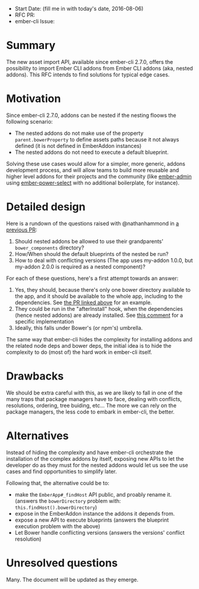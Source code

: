 - Start Date: (fill me in with today's date, 2016-08-06)
- RFC PR: 
- ember-cli Issue: 

# Summary

The new asset import API, available since ember-cli 2.7.0, offers the possibility to 
import Ember CLI addons from Ember CLI addons (aka, nested addons).
This RFC intends to find solutions for typical edge cases.

# Motivation

Since ember-cli 2.7.0, addons can be nested if the nesting floows the following
scenario:
* The nested addons do not make use of the property `parent.bowerProperty` to define
  assets paths because it not always defined (it is not defined in EmberAddon instances)
* The nested addons do not need to execute a default blueprint.

Solving these use cases would allow for a simpler, more generic, addons development
process, and will allow teams to build more reusable and higher level addons for
their projects and the community (like [ember-admin](https://github.com/DockYard/ember-admin)
using [ember-power-select](ember-power-select.com) with no additional boilerplate, for instance).

# Detailed design

Here is a rundown of the questions raised with @nathanhammond in [a previous PR](https://github.com/ember-cli/ember-cli/pull/6111):

1. Should nested addons be allowed to use their grandparents' `bower_components` directory?
1. How/When should the default blueprints of the nested be run?
1. How to deal with conflicting versions (The app uses my-addon 1.0.0, but my-addon 2.0.0 is required as a nested component)?

For each of these questions, here's a first attempt towards an answer:

1. Yes, they should, because there's only one bower directory available to the app, and it should be available to the whole app,
  including to the dependencies. See [the PR linked above](https://github.com/ember-cli/ember-cli/pull/6111) for an example.
1. They could be run in the "afterInstall" hook, when the dependencies (hence nested addons) are already installed.
  See [this comment](https://github.com/ember-cli/ember-cli/pull/6111#issuecomment-235829717) for a specific implementation
1. Ideally, this falls under Bower's (or npm's) umbrella.

The same way that ember-cli hides the complexity for installing addons and the related node deps and bower deps,
the initial idea is to hide the complexity to do (most of) the hard work in ember-cli itself.

# Drawbacks

We should be extra careful with this, as we are likely to fall in one of the
many traps that package managers have to face, dealing with conflicts, resolutions, ordering, tree buiding, etc...
The more we can rely on the package managers, the less code to embark in ember-cli, the better.

# Alternatives

Instead of hiding the complexity and have ember-cli orchestrate the installation of the complex addons by itself,
exposing new APIs to let the developer do as they must for the nested addons would let us see the use cases and find
opportunities to simplify later.

Following that, the alternative could be to:
* make the `EmberApp#_findHost` API public, and proably rename it. (answers the `bowerDirectory` problem with: `this.findHost().bowerDirectory`)
* expose in the EmberAddon instance the addons it depends from.
* expose a new API to execute blueprints (answers the blueprint execution problem with the above)
* Let Bower handle conflicting versions (answers the versions' conflict resolution)

# Unresolved questions

Many. The document will be updated as they emerge.
